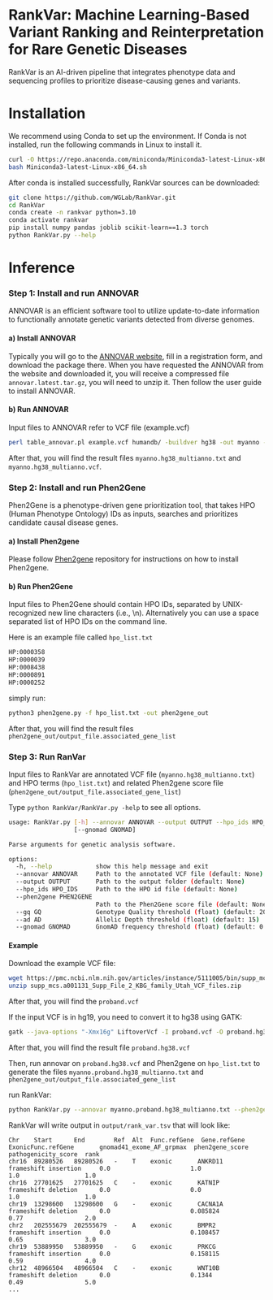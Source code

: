 # RankVar: Machine Learning-Based Variant Ranking and Reinterpretation for Rare Genetic Diseases
RankVar is an AI-driven pipeline that integrates phenotype data and sequencing profiles to prioritize disease-causing genes and variants.

# Installation

We recommend using Conda to set up the environment. If Conda is not installed, run the following commands in Linux to install it.

```bash
curl -O https://repo.anaconda.com/miniconda/Miniconda3-latest-Linux-x86_64.sh
bash Miniconda3-latest-Linux-x86_64.sh
```
After conda is installed successfully, RankVar sources can be downloaded:

```bash
git clone https://github.com/WGLab/RankVar.git
cd RankVar
conda create -n rankvar python=3.10
conda activate rankvar
pip install numpy pandas joblib scikit-learn==1.3 torch
python RankVar.py --help
```

# Inference
### Step 1: Install and run ANNOVAR
ANNOVAR is an efficient software tool to utilize update-to-date information to functionally annotate genetic variants detected from diverse genomes.

#### a) Install ANNOVAR

Typically you will go to the [ANNOVAR website](https://annovar.openbioinformatics.org/en/latest/), fill in a registration form, and download the package there. When you have requested the ANNOVAR from the website and downloaded it, you will receive a compressed file ```annovar.latest.tar.gz```, you will need to unzip it. Then follow the user guide to install ANNOVAR. 

#### b) Run ANNOVAR

Input files to ANNOVAR refer to VCF file (example.vcf)

```bash
perl table_annovar.pl example.vcf humandb/ -buildver hg38 -out myanno -remove -protocol refGene,cytoBand,exac03,avsnp147,dbnsfp47a,gnomad41_exome,gnomad41_genome,clinvar_20240917,GTEx_v8_eQTL,GTEx_v8_sQTL -operation gx,r,f,f,f,f,f,f,f,f -nastring . -vcfinput -polish
```
After that, you will find the result files ```myanno.hg38_multianno.txt``` and ```myanno.hg38_multianno.vcf```.

### Step 2: Install and run Phen2Gene
Phen2Gene is a phenotype-driven gene prioritization tool, that takes HPO (Human Phenotype Ontology) IDs as inputs, searches and prioritizes candidate causal disease genes.

#### a) Install Phen2gene
Please follow [Phen2gene](https://github.com/WGLab/Phen2Gene) repository for instructions on how to install Phen2gene.

#### b) Run Phen2Gene

Input files to Phen2Gene should contain HPO IDs, separated by UNIX-recognized new line characters (i.e., \n). Alternatively you can use a space separated list of HPO IDs on the command line.

Here is an example file called ```hpo_list.txt```
```bash
HP:0000358
HP:0000039
HP:0008438
HP:0000891
HP:0000252
```
simply run:
```bash
python3 phen2gene.py -f hpo_list.txt -out phen2gene_out
```
After that, you will find the result files ```phen2gene_out/output_file.associated_gene_list```

### Step 3: Run RanVar

Input files to RankVar are annotated VCF file (```myanno.hg38_multianno.txt```) and HPO terms (```hpo_list.txt```) and related Phen2gene score file (```phen2gene_out/output_file.associated_gene_list```)

Type ```python RankVar/RankVar.py -help``` to see all options.

```bash
usage: RankVar.py [-h] --annovar ANNOVAR --output OUTPUT --hpo_ids HPO_IDS --phen2gene PHEN2GENE [--gq GQ] [--ad AD]
                  [--gnomad GNOMAD]

Parse arguments for genetic analysis software.

options:
  -h, --help            show this help message and exit
  --annovar ANNOVAR     Path to the annotated VCF file (default: None)
  --output OUTPUT       Path to the output folder (default: None)
  --hpo_ids HPO_IDS     Path to the HPO id file (default: None)
  --phen2gene PHEN2GENE
                        Path to the Phen2Gene score file (default: None)
  --gq GQ               Genotype Quality threshold (float) (default: 20)
  --ad AD               Allelic Depth threshold (float) (default: 15)
  --gnomad GNOMAD       GnomAD frequency threshold (float) (default: 0.0001)
```

#### Example

Download the example VCF file:

```bash
wget https://pmc.ncbi.nlm.nih.gov/articles/instance/5111005/bin/supp_mcs.a001131_Supp_File_2_KBG_family_Utah_VCF_files.zip
unzip supp_mcs.a001131_Supp_File_2_KBG_family_Utah_VCF_files.zip
```

After that, you will find the ```proband.vcf```

If the input VCF is in hg19, you need to convert it to hg38 using GATK:

```bash
gatk --java-options "-Xmx16g" LiftoverVcf -I proband.vcf -O proband.hg38.vcf -CHAIN hg19ToHg38.over.chain.gz -REJECT unmapped_variants.vcf -R Homo_sapiens_assembly38.fasta
```
After that, you will find the result file ```proband.hg38.vcf```

Then, run annovar on ```proband.hg38.vcf``` and Phen2gene on ```hpo_list.txt``` to generate the files ```myanno.proband.hg38_multianno.txt``` and ```phen2gene_out/output_file.associated_gene_list```

run RankVar:
```bash
python RankVar.py --annovar myanno.proband.hg38_multianno.txt --phen2gene phen2gene_out/output_file.associated_gene_list  --hpo_ids hpo_list.txt --output output/
```
RankVar will write output in `output/rank_var.tsv` that will look like:
```
Chr    Start      End        Ref  Alt  Func.refGene  Gene.refGene  ExonicFunc.refGene       gnomad41_exome_AF_grpmax  phen2gene_score  pathogenicity_score  rank
chr16  89280526   89280526   -    T    exonic       ANKRD11       frameshift insertion     0.0                      1.0               1.0                  1.0
chr16  27701625   27701625   C    -    exonic       KATNIP        frameshift deletion      0.0                      0.0               1.0                  1.0
chr19  13298600   13298600   G    -    exonic       CACNA1A       frameshift deletion      0.0                      0.085824          0.77                 2.0
chr2   202555679  202555679  -    A    exonic       BMPR2         frameshift insertion     0.0                      0.108457          0.65                 3.0
chr19  53889950   53889950   -    G    exonic       PRKCG         frameshift insertion     0.0                      0.158115          0.59                 4.0
chr12  48966504   48966504   C    -    exonic       WNT10B        frameshift deletion      0.0                      0.1344            0.49                 5.0
...
```
